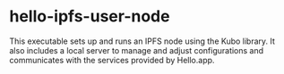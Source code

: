 # hello-ipfs-user-node
This executable sets up and runs an IPFS node using the Kubo library. It also includes a local server to manage and adjust configurations and communicates with the services provided by Hello.app.

